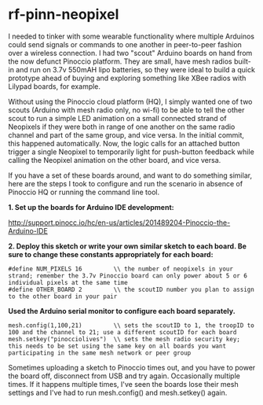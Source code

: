 # rf-pinn-neopixel
I needed to tinker with some wearable functionality where multiple Arduinos could send signals or commands to one another in peer-to-peer fashion over a wireless connection. I had two "scout" Arduino boards on hand from the now defunct Pinoccio platform. They are small, have mesh radios built-in and run on 3.7v 550mAH lipo batteries, so they were ideal to build a quick prototype ahead of buying and exploring something like XBee radios with Lilypad boards, for example.

Without using the Pinoccio cloud platform (HQ), I simply wanted one of two scouts (Arduino with mesh radio only, no wi-fi) to be able to tell the other scout to run a simple LED animation on a small connected strand of Neopixels if they were both in range of one another on the same radio channel and part of the same group, and vice versa. In the initial commit, this happened automatically. Now, the logic calls for an attached button trigger a single Neopixel to temporarily light for push-button feedback while calling the Neopixel animation on the other board, and vice versa. 

If you have a set of these boards around, and want to do something similar, here are the steps I took to configure and run the scenario in absence of Pinoccio HQ or running the command line tool.

**1. Set up the boards for Arduino IDE development:** 

http://support.pinocc.io/hc/en-us/articles/201489204-Pinoccio-the-Arduino-IDE

**2. Deploy this sketch or write your own similar sketch to each board. Be sure to change these constants appropriately for each board:**

```
#define NUM_PIXELS 16         \\ the number of neopixels in your strand; remember the 3.7v Pinoccio board can only power about 5 or 6 individual pixels at the same time
#define OTHER_BOARD 2         \\ the scoutID number you plan to assign to the other board in your pair
```

**Used the Arduino serial monitor to configure each board separately.**

```
mesh.config(1,100,21)         \\ sets the scoutID to 1, the troopID to 100 and the channel to 21; use a different scoutID for each board 
mesh.setkey("pinocciolives")  \\ sets the mesh radio security key; this needs to be set using the same key on all boards you want participating in the same mesh network or peer group
```

Sometimes uploading a sketch to Pinoccio times out, and you have to power the board off, disconnect from USB and try again. Occasionally multiple times. If it happens multiple times, I've seen the boards lose their mesh settings and I've had to run mesh.config() and mesh.setkey() again.
